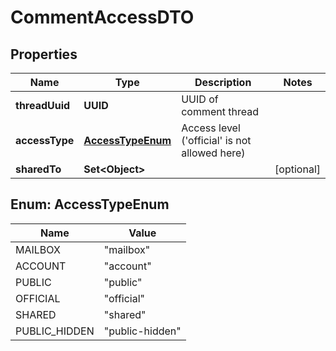 

# CommentAccessDTO


## Properties

| Name | Type | Description | Notes |
|------------ | ------------- | ------------- | -------------|
|**threadUuid** | **UUID** | UUID of comment thread |  |
|**accessType** | [**AccessTypeEnum**](#AccessTypeEnum) | Access level (&#39;official&#39; is not allowed here) |  |
|**sharedTo** | **Set&lt;Object&gt;** |  |  [optional] |



## Enum: AccessTypeEnum

| Name | Value |
|---- | -----|
| MAILBOX | &quot;mailbox&quot; |
| ACCOUNT | &quot;account&quot; |
| PUBLIC | &quot;public&quot; |
| OFFICIAL | &quot;official&quot; |
| SHARED | &quot;shared&quot; |
| PUBLIC_HIDDEN | &quot;public-hidden&quot; |



